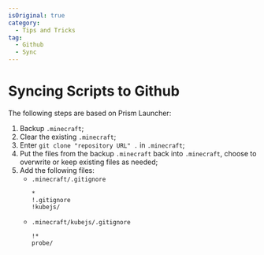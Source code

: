 ```yaml
---
isOriginal: true
category:
  - Tips and Tricks
tag:
  - Github
  - Sync
---
```


# Syncing Scripts to Github

The following steps are based on Prism Launcher:

1. Backup `.minecraft`;
2. Clear the existing `.minecraft`;
3. Enter `git clone "repository URL" .` in `.minecraft`;
4. Put the files from the backup `.minecraft` back into `.minecraft`, choose to overwrite or keep existing files as needed;
5. Add the following files:
    - `.minecraft/.gitignore`
      ```
      *
      !.gitignore
      !kubejs/      
      ```
    - `.minecraft/kubejs/.gitignore`
      ```
      !*
      probe/
      ```